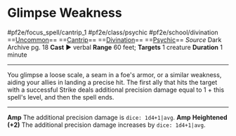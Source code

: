 # Glimpse Weakness
#pf2e/focus_spell/cantrip_1 #pf2e/class/psychic #pf2e/school/divination 
==[Uncommon](../../../rules/traits/uncommon.md)== ==[Cantrip](../../../rules/traits/cantrip.md)== ==[Divination](../../../rules/traits/divination.md)== ==[Psychic](../../../Traits/Psychic.md)==
*Source* Dark Archive pg. 18
**Cast** ► verbal
**Range** 60 feet; **Targets** 1 creature
**Duration** 1 minute

---
You glimpse a loose scale, a seam in a foe's armor, or a similar weakness, aiding your allies in landing a precise hit. The first ally that hits the target with a successful Strike deals additional precision damage equal to 1 + this spell's level, and then the spell ends.

---
**Amp** The additional precision damage is `dice: 1d4+1|avg`.
**Amp** **Heightened (+2)** The additional precision damage increases by `dice: 1d4+1|avg`.